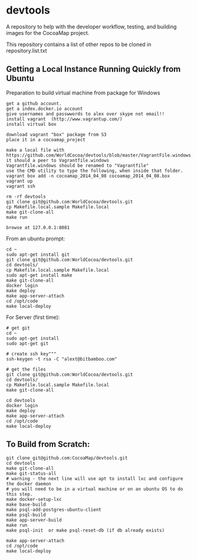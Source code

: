 devtools
========

A repository to help with the developer workflow, testing, and building images for the CocoaMap project.

This repository contains a list of other repos to be cloned in repository.list.txt


Getting a Local Instance Running Quickly from Ubuntu
----------------------------------------------------

Preparation to build virtual machine from package for Windows

    get a github account.
    get a index.docker.io account
    give usernames and passwwords to alex over skype not email!!
    install vagrant  (http://www.vagrantup.com/)
    install virtual box

    download vagrant "box" package from S3
    place it in a cocoamap_project

    make a local file with https://github.com/WorldCocoa/devtools/blob/master/VagrantFile.windows
    it should a peer to Vagrantfile.windows 
    Vagrantfile.windows should be renamed to "Vagrantfile"
    use the CMD utility to type the following, when inside that folder.
    vagrant box add -n cocoamap_2014_04_08 cocoamap_2014_04_08.box
    vagrant up
    vagrant ssh

    rm -rf devtools
    git clone git@github.com:WorldCocoa/devtools.git
    cp Makefile.local.sample Makefile.local
    make git-clone-all
    make run

    browse at 127.0.0.1:8081


From an ubuntu prompt:

    cd ~
    sudo apt-get install git
    git clone git@github.com:WorldCocoa/devtools.git
    cd devtools/
    cp Makefile.local.sample Makefile.local
    sudo apt-get install make
    make git-clone-all
    docker login
    make deploy
    make app-server-attach
    cd /opt/code
    make local-deploy


For Server (first time):

    # get git
    cd ~
    sudo apt-get install
    sudo apt-get git

    # create ssh key"""
    ssh-keygen -t rsa -C "alext@bitbamboo.com"

    # get the files
    git clone git@github.com:WorldCocoa/devtools.git
    cd devtools/
    cp Makefile.local.sample Makefile.local
    make git-clone-all

    cd devtools
    docker login
    make deploy
    make app-server-attach
    cd /opt/code
    make local-deploy




To Build from Scratch: 
----------------------

    git clone git@github.com:CocoaMap/devtools.git
    cd devtools
    make git-clone-all
    make git-status-all
    # warning - the next line will use apt to install lxc and configure the docker daemon
    # you will need to be in a virtual machine or on an ubuntu OS to do this step.
    make docker-setup-lxc
    make base-build
    make psql-add-postgres-ubuntu-client
    make psql-build
    make app-server-build
    make run
    make psql-init  or make psql-reset-db (if db already exists)

    make app-server-attach
    cd /opt/code
    make local-deploy